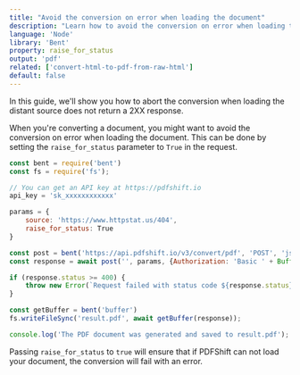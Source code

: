 ```yaml
---
title: "Avoid the conversion on error when loading the document"
description: "Learn how to avoid the conversion on error when loading the document using Node and the Bent library and relies on the PDFShift's API."
language: 'Node'
library: 'Bent'
property: raise_for_status
output: 'pdf'
related: ['convert-html-to-pdf-from-raw-html']
default: false
---
```


In this guide, we'll show you how to abort the conversion when loading the distant source does not return a 2XX response.

When you're converting a document, you might want to avoid the conversion on error when loading the document. This can be done by setting the `raise_for_status` parameter to `True` in the request.


```javascript
const bent = require('bent')
const fs = require('fs');

// You can get an API key at https://pdfshift.io
api_key = 'sk_xxxxxxxxxxxx'

params = {
    source: 'https://www.httpstat.us/404',
    raise_for_status: True
}

const post = bent('https://api.pdfshift.io/v3/convert/pdf', 'POST', 'json', 200);
const response = await post('', params, {Authorization: 'Basic ' + Buffer.from('api:' + apiKey).toString('base64')});

if (response.status >= 400) {
    throw new Error(`Request failed with status code ${response.status}: ${response.data}`);
}

const getBuffer = bent('buffer')
fs.writeFileSync('result.pdf', await getBuffer(response));

console.log('The PDF document was generated and saved to result.pdf');
```

Passing `raise_for_status` to `true` will ensure that if PDFShift can not load your document, the conversion will fail with an error.